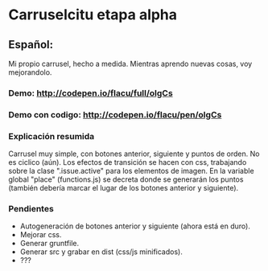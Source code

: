 # Carruselcitu etapa alpha

Español:
------------------------

Mi propio carrusel, hecho a medida. Mientras aprendo nuevas cosas, voy mejorandolo.

### Demo: http://codepen.io/flacu/full/olgCs
### Demo con codigo: http://codepen.io/flacu/pen/olgCs 


### Explicación resumida

Carrusel muy simple, con botones anterior, siguiente y puntos de orden. No es ciclico (aún). Los efectos de transición se hacen con css, trabajando sobre la clase ".issue.active" para los elementos de imagen. En la variable global "place" (functions.js) se decreta donde se generarán los puntos (también debería marcar el lugar de los botones anterior y siguiente).

### Pendientes

- Autogeneración de botones anterior y siguiente (ahora está en duro).
- Mejorar css.
- Generar gruntfile.
- Generar src y grabar en dist (css/js minificados).
- ???
